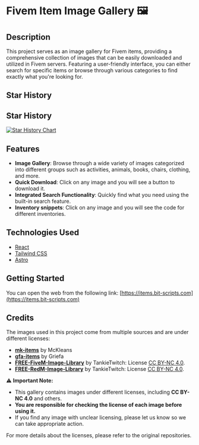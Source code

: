 # Fivem Item Image Gallery 🖼️

## Description

This project serves as an image gallery for Fivem items, providing a comprehensive collection of images that can be easily downloaded and utilized in Fivem servers. Featuring a user-friendly interface, you can either search for specific items or browse through various categories to find exactly what you're looking for.

## Star History

## Star History

<a href="https://www.star-history.com/#bitc0de/fivem-items-gallery&Date">
 <picture>
   <source media="(prefers-color-scheme: dark)" srcset="https://api.star-history.com/svg?repos=bitc0de/fivem-items-gallery&type=Date&theme=dark" />
   <source media="(prefers-color-scheme: light)" srcset="https://api.star-history.com/svg?repos=bitc0de/fivem-items-gallery&type=Date" />
   <img alt="Star History Chart" src="https://api.star-history.com/svg?repos=bitc0de/fivem-items-gallery&type=Date" />
 </picture>
</a>

## Features

- **Image Gallery**: Browse through a wide variety of images categorized into different groups such as activities, animals, books, chairs, clothing, and more.
- **Quick Download**: Click on any image and you will see a button to download it.
- **Integrated Search Functionality**: Quickly find what you need using the built-in search feature.
- **Inventory snippets**: Click on any image and you will see the code for different inventories.

## Technologies Used

- [React](https://reactjs.org/)
- [Tailwind CSS](https://tailwindcss.com/)
- [Astro](https://astro.build/)

## Getting Started

You can open the web from the following link:
[https://items.bit-scripts.com](https://items.bit-scripts.com)

## Credits

The images used in this project come from multiple sources and are under different licenses:

- **[mk-items](https://github.com/McKleans-Scripts)** by McKleans
- **[gfa-items](https://github.com/Griefa/gfa-items)** by Griefa
- **[FREE-FiveM-Image-Library](https://github.com/TankieTwitch/FREE-FiveM-Image-Library)** by TankieTwitch: License [CC BY-NC 4.0](https://creativecommons.org/licenses/by-nc/4.0/).
- **[FREE-RedM-Image-Library](https://github.com/TankieTwitch/FREE-RedM-Image-Library/)** by TankieTwitch: License [CC BY-NC 4.0](https://creativecommons.org/licenses/by-nc/4.0/).

⚠ **Important Note:** 
- This gallery contains images under different licenses, including **CC BY-NC 4.0** and others.
- **You are responsible for checking the license of each image before using it.**
- If you find any image with unclear licensing, please let us know so we can take appropriate action.

For more details about the licenses, please refer to the original repositories.
